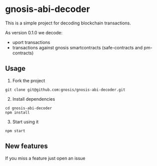 # gnosis-abi-decoder

This is a simple project for decoding blockchain transactions.

As version 0.1.0 we decode:
* uport transactions  
* transactions against gnosis smartcontracts (safe-contracts and pm-contracts)

## Usage
1. Fork the project
```
git clone git@github.com:gnosis/gnosis-abi-decoder.git
```
2. Install dependencies
```
cd gnosis-abi-decoder
npm install
````
3. Start using it
```
npm start
```

## New features
If you miss a feature just open an issue

